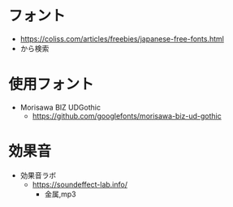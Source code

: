 ﻿# フォント
- https://coliss.com/articles/freebies/japanese-free-fonts.html
- から検索

# 使用フォント
- Morisawa BIZ UDGothic
    - https://github.com/googlefonts/morisawa-biz-ud-gothic

# 効果音
- 効果音ラボ
    - https://soundeffect-lab.info/
        - 金属,mp3
